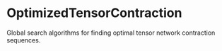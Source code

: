 # OptimizedTensorContraction
Global search algorithms for finding optimal tensor network contraction sequences.
